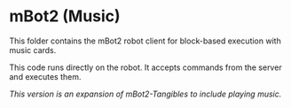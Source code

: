 # mBot2 (Music)

This folder contains the mBot2 robot client for block-based execution with music cards.

This code runs directly on the robot. It accepts commands from the server and executes them.

*This version is an expansion of mBot2-Tangibles to include playing music.*